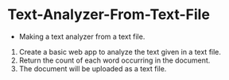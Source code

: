 # Text-Analyzer-From-Text-File 

- Making a text analyzer from a text file.

1. Create a basic web app to analyze the text given in a text file. 
2. Return the count of each word occurring in the document. 
3. The document will be uploaded as a text file.


